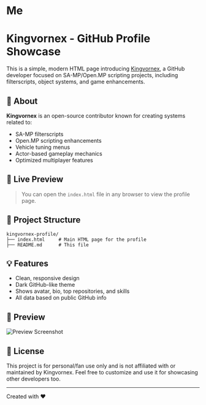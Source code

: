 # Me

# Kingvornex - GitHub Profile Showcase

This is a simple, modern HTML page introducing [Kingvornex](https://github.com/Kingvornex), a GitHub developer focused on SA-MP/Open.MP scripting projects, including filterscripts, object systems, and game enhancements.

## 🌟 About

**Kingvornex** is an open-source contributor known for creating systems related to:
- SA-MP filterscripts
- Open.MP scripting enhancements
- Vehicle tuning menus
- Actor-based gameplay mechanics
- Optimized multiplayer features

## 🔗 Live Preview

> You can open the `index.html` file in any browser to view the profile page.

## 📂 Project Structure

```plaintext
kingvornex-profile/
├── index.html     # Main HTML page for the profile
├── README.md      # This file
````

## 💡 Features

* Clean, responsive design
* Dark GitHub-like theme
* Shows avatar, bio, top repositories, and skills
* All data based on public GitHub info

## 📸 Preview

![Preview Screenshot](https://avatars.githubusercontent.com/u/161863111?v=4)

## 📄 License

This project is for personal/fan use only and is not affiliated with or maintained by Kingvornex.
Feel free to customize and use it for showcasing other developers too.

---

Created with ❤️ 
